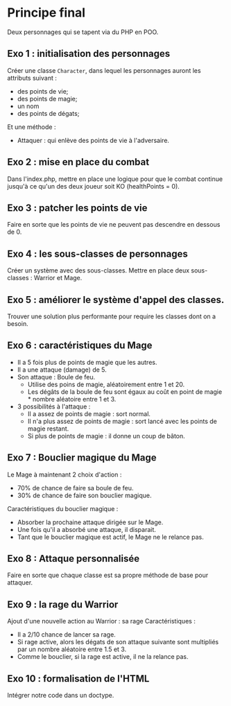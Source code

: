 # Principe final
Deux personnages qui se tapent via du PHP en POO.

## Exo 1 : initialisation des personnages
Créer une classe ```Character```, dans lequel les personnages auront les attributs suivant :
- des points de vie;
- des points de magie;
- un nom
- des points de dégats;

Et une méthode :
- Attaquer : qui enlève des points de vie à l'adversaire.

## Exo 2 : mise en place du combat
Dans l'index.php, mettre en place une logique pour que le combat continue jusqu'à ce qu'un des deux joueur soit KO (healthPoints = 0).

## Exo 3 : patcher les points de vie
Faire en sorte que les points de vie ne peuvent pas descendre en dessous de 0.

## Exo 4 : les sous-classes de personnages
Créer un système avec des sous-classes.
Mettre en place deux sous-classes : Warrior et Mage.

## Exo 5 : améliorer le système d'appel des classes.
Trouver une solution plus performante pour require les classes dont on a besoin.

## Exo 6 : caractéristiques du Mage
- Il a 5 fois plus de points de magie que les autres.
- Il a une attaque (damage) de 5.
- Son attaque : Boule de feu. 
    - Utilise des poins de magie, aléatoirement entre 1 et 20.
    - Les dégâts de la boule de feu sont égaux au coût en point de magie * nombre aléatoire entre 1 et 3.
- 3 possibilités à l'attaque :
    - Il a assez de points de magie : sort normal.
    - Il n'a plus assez de points de magie : sort lancé avec les points de magie restant.
    - Si plus de points de magie : il donne un coup de bâton.

## Exo 7 : Bouclier magique du Mage
Le Mage à maintenant 2 choix d'action :
- 70% de chance de faire sa boule de feu.
- 30% de chance de faire son bouclier magique.

Caractéristiques du bouclier magique :
- Absorber la prochaine attaque dirigée sur le Mage.
- Une fois qu'il a absorbé une attaque, il disparait.
- Tant que le bouclier magique est actif, le Mage ne le relance pas.

## Exo 8 : Attaque personnalisée
Faire en sorte que chaque classe est sa propre méthode de base pour attaquer.

## Exo 9 : la rage du Warrior
Ajout d'une nouvelle action au Warrior : sa rage
Caractéristiques :
- Il a 2/10 chance de lancer sa rage.
- Si rage active, alors les dégats de son attaque suivante sont multipliés par un nombre aléatoire entre 1.5 et 3.
- Comme le bouclier, si la rage est active, il ne la relance pas.

## Exo 10 : formalisation de l'HTML
Intégrer notre code dans un doctype.